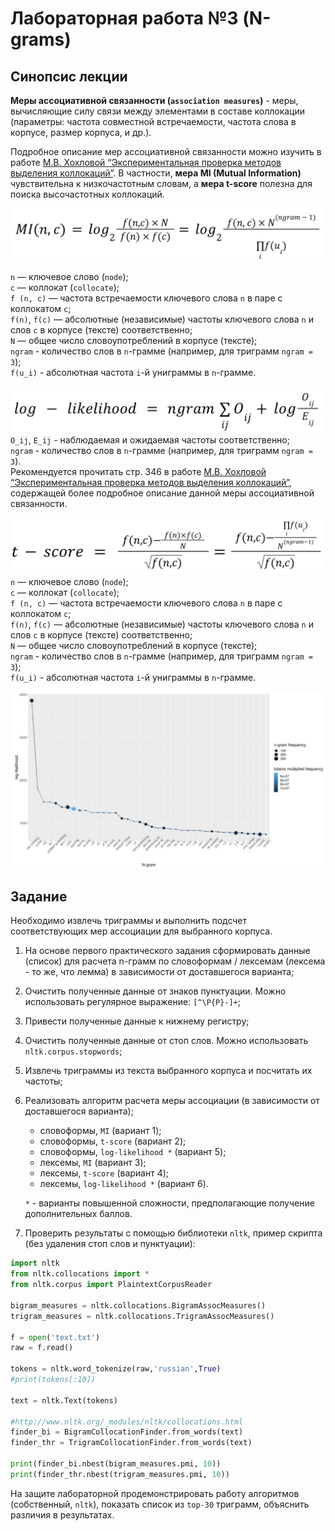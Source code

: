 # Лабораторная работа №3 (N-grams)

## Синопсис лекции

**Меры ассоциативной связанности (`association measures`)**  - меры, вычисляющие силу связи между элементами в составе коллокации (параметры: частота совместной встречаемости, частота слова в корпусе, размер корпуса, и др.).  

Подробное описание мер ассоциативной связанности можно изучить в работе [М.В. Хохловой “Экспериментальная проверка методов выделения коллокаций”](https://blogs.helsinki.fi/slavica-helsingiensia/files/2019/11/sh34-21.pdf). В частности, **мера MI (Mutual Information)** чувствительна к низкочастотным словам, а **мера t-score** полезна для поиска высочастотных коллокаций.  

![MI](MI.png)

`n` — ключевое слово (`node`);  
`c` — коллокат (`collocate`);  
`f (n, c)` — частота встречаемости ключевого слова `n` в паре с коллокатом `c`;  
`f(n)`, `f(c)` — абсолютные (независимые) частоты ключевого слова `n` и слов `c` в корпусе (тексте) соответственно;  
`N` — общее число словоупотреблений в корпусе (тексте);  
`ngram` - количество слов в `n`-грамме (например, для триграмм `ngram = 3`);  
`f(u_i)` - абсолютная частота `i`-й униграммы в `n`-грамме.  

![log-likelihood](log-likelihood.png)
`O_ij`, `E_ij` - наблюдаемая и ожидаемая частоты соответственно;  
`ngram` - количество слов в `n`-грамме (например, для триграмм `ngram = 3`).  
Рекомендуется прочитать стр. 346 в работе [М.В. Хохловой “Экспериментальная проверка методов выделения коллокаций”](https://blogs.helsinki.fi/slavica-helsingiensia/files/2019/11/sh34-21.pdf), содержащей более подробное описание данной меры ассоциативной связанности.  

![t-score](t-score.png)
`n` — ключевое слово (`node`);  
`c` — коллокат (`collocate`);  
`f (n, c)` — частота встречаемости ключевого слова `n` в паре с коллокатом `c`;  
`f(n)`, `f(c)` — абсолютные (независимые) частоты ключевого слова `n` и слов `c` в корпусе (тексте) соответственно;  
`N` — общее число словоупотреблений в корпусе (тексте);  
`ngram` - количество слов в `n`-грамме (например, для триграмм `ngram = 3`);  
`f(u_i)` - абсолютная частота `i`-й униграммы в `n`-грамме.  

![n-grams](n-grams.jpg)

## Задание

Необходимо извлечь триграммы и выполнить подсчет соответствующих мер ассоциации для выбранного корпуса.

1. На основе первого практического задания сформировать данные (список) для расчета n-грамм по словоформам / лексемам (лексема - то же, что лемма) в зависимости от доставшегося варианта;  
2. Очистить полученные данные от знаков пунктуации. Можно использовать регулярное выражение: `[^\P{P}-]+`;  
3. Привести полученные данные к нижнему регистру;  
4. Очистить полученные данные от стоп слов. Можно использовать `nltk.corpus.stopwords`;  
5. Извлечь триграммы из текста выбранного корпуса и посчитать их частоты;  
6. Реализовать алгоритм расчета меры ассоциации (в зависимости от доставшегося варианта);  
    * словоформы, `MI` (вариант 1);  
    * словоформы, `t-score` (вариант 2);  
    * словоформы, `log-likelihood *` (вариант 5);  
    * лексемы, `MI` (вариант 3);  
    * лексемы, `t-score` (вариант 4);  
    * лексемы, `log-likelihood *` (вариант 6).  

   `*` - варианты повышенной сложности, предполагающие получение дополнительных баллов.

7. Проверить результаты с помощью библиотеки `nltk`, пример скрипта (без удаления стоп слов и пунктуации):  

```py
import nltk
from nltk.collocations import *
from nltk.corpus import PlaintextCorpusReader

bigram_measures = nltk.collocations.BigramAssocMeasures()
trigram_measures = nltk.collocations.TrigramAssocMeasures()

f = open('text.txt')
raw = f.read()

tokens = nltk.word_tokenize(raw,'russian',True)
#print(tokens[:10])

text = nltk.Text(tokens)

#http://www.nltk.org/_modules/nltk/collocations.html
finder_bi = BigramCollocationFinder.from_words(text)
finder_thr = TrigramCollocationFinder.from_words(text)

print(finder_bi.nbest(bigram_measures.pmi, 10))
print(finder_thr.nbest(trigram_measures.pmi, 10))
```

На защите лабораторной продемонстрировать работу алгоритмов (собственный, `nltk`), показать список из `top-30` триграмм, объяснить различия в результатах.
